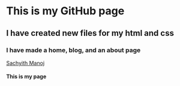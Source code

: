 # This is my GitHub page 
## I have created new files for my html and css
### I have made a home, blog, and an about page
[Sachyith Manoj](http://github.com/sachyith1011)
#### This is my page
